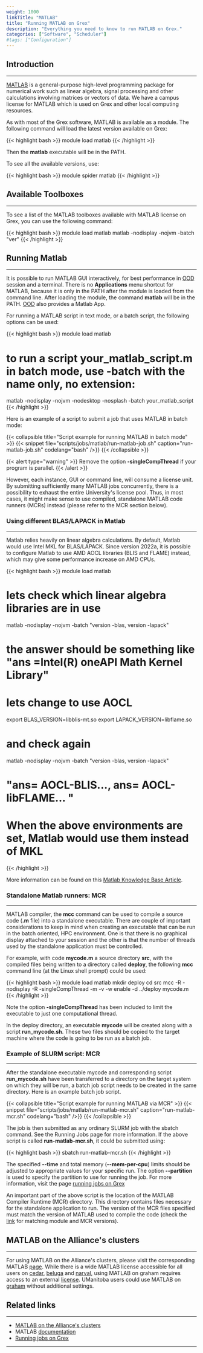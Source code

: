 ```yaml
---
weight: 1000
linkTitle: "MATLAB"
title: "Running MATLAB on Grex"
description: "Everything you need to know to run MATLAB on Grex."
categories: ["Software", "Scheduler"]
#tags: ["Configuration"]
---
```


## Introduction
---

[MATLAB](http://www.mathworks.com/) is a general-purpose high-level programming package for numerical work such as linear algebra, signal processing and other calculations involving matrices or vectors of data. We have a campus license for MATLAB which is used on Grex and other local computing resources. <!-- MATLAB is available only for UManitoba users.-->

As with most of the Grex software, MATLAB is available as a module. The following command will load the latest version available on Grex:

{{< highlight bash >}}
module load matlab
{{< /highlight >}}

Then the **matlab** executable will be in the PATH.

To see all the available versions, use:

{{< highlight bash >}}
module spider matlab
{{< /highlight >}}

## Available Toolboxes
---

To see a list of the MATLAB toolboxes available with MATLAB license on Grex, you can use the following command: 

{{< highlight bash >}}
module load matlab
matlab -nodisplay -nojvm -batch "ver"
{{< /highlight >}}

## Running Matlab
---

It is possible to run MATLAB GUI interactively, for best performance in [OOD](ood) session and a terminal. There is no **Applications** menu shortcut for MATLAB, because it is only in the PATH after the module is loaded from the command line. After loading the module, the command **matlab** will be in the PATH. [OOD](ood) also provides a Matlab App.

For running a MATLAB script in text mode, or a batch script, the following options can be used:

{{< highlight bash >}}
module load matlab
# to run a script your_matlab_script.m in batch mode, use -batch with the name only, no extension:
matlab -nodisplay -nojvm -nodesktop -nosplash -batch your_matlab_script
{{< /highlight >}}

Here is an example of a script to submit a job that uses MATLAB in batch mode:

{{< collapsible title="Script example for running MATLAB in batch mode" >}}
{{< snippet
    file="scripts/jobs/matlab/run-matlab-job.sh"
    caption="run-matlab-job.sh"
    codelang="bash"
/>}}
{{< /collapsible >}}

{{< alert type="warning" >}}
Remove the option __-singleCompThread__ if your program is parallel.
{{< /alert >}}

 
However, each instance, GUI or command line, will consume a license unit. By submitting sufficiently many MATLAB jobs concurrently, there is a possibility to exhaust the entire University's license pool. Thus, in most cases, it might make sense to use compiled, standalone MATLAB code runners (MCRs) instead (please refer to the MCR section below).

### Using different BLAS/LAPACK in Matlab
---

Matlab relies heavily on linear algebra calculations. By default, Matlab would use Intel MKL for BLAS/LAPACK. Since version 2022a, it is possible to configure Matlab to use AMD AOCL libraries (BLIS and FLAME) instead, which may give some performance increase on AMD CPUs.

{{< highlight bash >}}
module load matlab
# lets check which linear algebra libraries are in use
matlab -nodisplay -nojvm  -batch "version -blas, version -lapack"
# the answer should be something like "ans =Intel(R) oneAPI Math Kernel Library"
# lets change to use AOCL 
export BLAS_VERSION=libblis-mt.so
export LAPACK_VERSION=libflame.so
# and check again
matlab -nodisplay -nojvm -batch "version -blas, version -lapack"
# "ans= AOCL-BLIS..., ans= AOCL-libFLAME... "
# When the above environments are set, Matlab would use them instead of MKL
{{< /highlight >}}

More information can be found on this [Matlab Knowledge Base Article](https://uk.mathworks.com/matlabcentral/answers/1672304-how-can-i-use-the-blas-and-lapack-implementations-included-in-amd-optimizing-cpu-libraries-aocl-wi?s_tid=srchtitle).

### Standalone Matlab runners: MCR
---

MATLAB compiler, the **mcc** command can be used to compile a source code (__.m__ file) into a standalone executable. There are couple of important considerations to keep in mind when creating an executable that can be run in the batch oriented, HPC environment. One is that there is no graphical display attached to your session and the other is that the number of threads used by the standalone application must be controlled.

For example, with code __mycode.m__ a source directory __src__, with the compiled files being written to a directory called __deploy__, the following **mcc** command line (at the Linux shell prompt) could be used:

{{< highlight bash >}}
module load matlab
mkdir deploy
cd src
mcc -R -nodisplay -R -singleCompThread -m -v -w enable -d ../deploy mycode.m
{{< /highlight >}}
  
Note the option __-singleCompThread__ has been included to limit the executable to just one computational thread. 

In the deploy directory, an executable __mycode__ will be created along with a script __run_mycode.sh__. These two files should be copied to the target machine where the code is going to be run as a batch job.

### Example of SLURM script: MCR
---

After the standalone executable mycode and corresponding script __run_mycode.sh__ have been transferred to a directory on the target system on which they will be run, a batch job script needs to be created in the same directory. Here is an example batch job script.

{{< collapsible title="Script example for running MATLAB via MCR" >}}
{{< snippet
    file="scripts/jobs/matlab/run-matlab-mcr.sh"
    caption="run-matlab-mcr.sh"
    codelang="bash"
/>}}
{{< /collapsible >}}

The job is then submitted as any ordinary SLURM job with the sbatch command. See the Running Jobs page for more information. If the above script is called **run-matlab-mcr.sh**, it could be submitted using:

{{< highlight bash >}}
sbatch run-matlab-mcr.sh
{{< /highlight >}}

The specified __-\-time__ and total memory (__-\-mem-per-cpu__) limits should be adjusted to appropriate values for your specific run. The option __-\-partition__ is used to specify the partition to use for running the job. For more information, visit the page [running jobs on Grex](running-jobs)

An important part of the above script is the location of the MATLAB Compiler Runtime (MCR) directory. This directory contains files necessary for the standalone application to run. The version of the MCR files specified must match the version of MATLAB used to compile the code (check the [link](https://www.mathworks.com/matlabcentral/answers/102061-what-is-the-version-of-the-matlab-compiler-runtime-mcr-that-corresponds-to-the-version-of-matlab-c) for matching module and MCR versions).

## MATLAB on the Alliance's clusters
---

For using MATLAB on the Alliance's clusters, please visit the corresponding MATLAB [page](https://docs.alliancecan.ca/wiki/MATLAB). While there is a wide MATLAB license accessible for all users on [cedar](https://docs.alliancecan.ca/wiki/Cedar), [beluga](https://docs.alliancecan.ca/wiki/B%C3%A9luga/en) and [narval](https://docs.alliancecan.ca/wiki/Narval/en), using MATLAB on graham requires access to an external [license](https://docs.alliancecan.ca/wiki/MATLAB#Using_an_external_license). UManitoba users could use MATLAB on [graham](https://docs.alliancecan.ca/wiki/Graham) without additional settings.   

## Related links
---

* [MATLAB on the Alliance's clusters](https://docs.alliancecan.ca/wiki/MATLAB)
* MATLAB [documentation](https://www.mathworks.com/help/matlab/)
* [Running jobs on Grex](running-jobs)

---

<!-- {{< treeview display="tree" />}} -->

<!-- Changes and update:
* Last revision: May 14 28, 2025. 
-->
